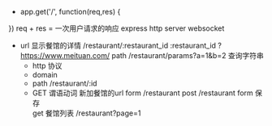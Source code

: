- app.get('/', function(req,res) {

})
  req + res = 一次用户请求的响应
  express  http server 
  websocket 

- url 显示餐馆的详情
  /restaurant/:restaurant_id
  :restaurant_id ? 
  https://www.meituan.com/
  path /restaurant/params?a=1&b=2
  查询字符串
  - http  协议
  - domain 
  - path  /restaurant/:id
  - GET 谓语动词
  新加餐馆的url 
  form 
  /restaurant
  post /restaurant   form 保存   
  get 餐馆列表 /restaurant?page=1
  